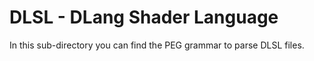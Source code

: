 # DLSL - DLang Shader Language

In this sub-directory you can find the PEG grammar to parse DLSL files.